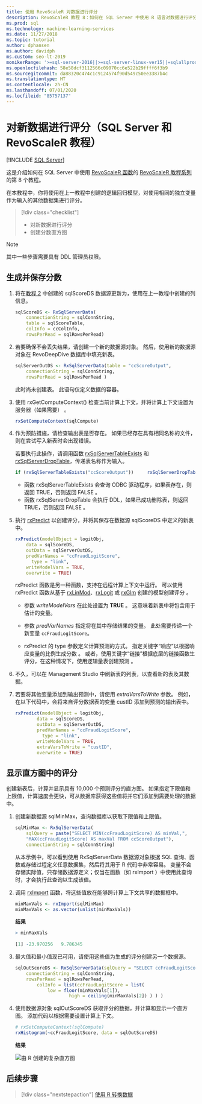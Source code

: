 ```yaml
---
title: 使用 RevoScaleR 对数据进行评分
description: RevoScaleR 教程 8：如何在 SQL Server 中使用 R 语言对数据进行评分。
ms.prod: sql
ms.technology: machine-learning-services
ms.date: 11/27/2018
ms.topic: tutorial
author: dphansen
ms.author: davidph
ms.custom: seo-lt-2019
monikerRange: '>=sql-server-2016||>=sql-server-linux-ver15||=sqlallproducts-allversions'
ms.openlocfilehash: 58e58dcf3112566c09070cc6e522b29ffff6f3b9
ms.sourcegitcommit: da88320c474c1c9124574f90d549c50ee3387b4c
ms.translationtype: HT
ms.contentlocale: zh-CN
ms.lasthandoff: 07/01/2020
ms.locfileid: "85757137"
---
```

# <a name="score-new-data-sql-server-and-revoscaler-tutorial"></a>对新数据进行评分（SQL Server 和 RevoScaleR 教程）
 [!INCLUDE [SQL Server](../../includes/applies-to-version/sqlserver.md)]

这是介绍如何在 SQL Server 中使用 [RevoScaleR 函数](https://docs.microsoft.com/machine-learning-server/r-reference/revoscaler/revoscaler)的 [RevoScaleR 教程系列](deepdive-data-science-deep-dive-using-the-revoscaler-packages.md)的第 8 个教程。

在本教程中，你将使用在上一教程中创建的逻辑回归模型，对使用相同的独立变量作为输入的其他数据集进行评分。

> [!div class="checklist"]
> * 对新数据进行评分
> * 创建分数直方图

> [!NOTE]
> 其中一些步骤需要具有 DDL 管理员权限。

## <a name="generate-and-save-scores"></a>生成并保存分数
  
1. 将在[教程 2](deepdive-create-sql-server-data-objects-using-rxsqlserverdata.md) 中创建的 sqlScoreDS 数据源更新为，使用在上一教程中创建的列信息。
  
    ```R
    sqlScoreDS <- RxSqlServerData(
        connectionString = sqlConnString,
        table = sqlScoreTable,
        colInfo = ccColInfo,
        rowsPerRead = sqlRowsPerRead)
    ```
  
2. 若要确保不会丢失结果，请创建一个新的数据源对象。 然后，使用新的数据源对象在 RevoDeepDive 数据库中填充新表。
  
    ```R
    sqlServerOutDS <- RxSqlServerData(table = "ccScoreOutput",
        connectionString = sqlConnString,
        rowsPerRead = sqlRowsPerRead )
    ```
    此时尚未创建表。 此语句仅定义数据的容器。
     
3. 使用 rxGetComputeContext() 检查当前计算上下文，并将计算上下文设置为服务器（如果需要）  。
  
    ```R
    rxSetComputeContext(sqlCompute)
    ```
  
4. 作为预防措施，请检查输出表是否存在。 如果已经存在具有相同名称的文件，则在尝试写入新表时会出现错误。
  
    若要执行此操作，请调用函数 [rxSqlServerTableExists](https://docs.microsoft.com/machine-learning-server/r-reference/revoscaler/rxsqlserverdroptable) 和 [rxSqlServerDropTable](https://docs.microsoft.com/machine-learning-server/r-reference/revoscaler/rxsqlserverdroptable)，传递表名称作为输入。
  
    ```R
    if (rxSqlServerTableExists("ccScoreOutput"))     rxSqlServerDropTable("ccScoreOutput")
    ```
  
    + 函数 rxSqlServerTableExists 会查询 ODBC 驱动程序，如果表存在，则返回 TRUE，否则返回 FALSE  。
    + 函数 rxSqlServerDropTable 会执行 DDL，如果已成功删除表，则返回 TRUE，否则返回 FALSE  。

5. 执行 [rxPredict](https://docs.microsoft.com/machine-learning-server/r-reference/revoscaler/rxpredict) 以创建评分，并将其保存在数据源 sqlScoreDS 中定义的新表中。
  
    ```R
    rxPredict(modelObject = logitObj,
        data = sqlScoreDS,
        outData = sqlServerOutDS,
        predVarNames = "ccFraudLogitScore",
          type = "link",
        writeModelVars = TRUE,
        overwrite = TRUE)
    ```
  
    rxPredict  函数是另一种函数，支持在远程计算上下文中运行。 可以使用 rxPredict 函数从基于 [rxLinMod](https://docs.microsoft.com/machine-learning-server/r-reference/revoscaler/rxlinmod)、[rxLogit](https://docs.microsoft.com/machine-learning-server/r-reference/revoscaler/rxlogit) 或 [rxGlm](https://docs.microsoft.com/machine-learning-server/r-reference/revoscaler/rxglm) 创建的模型创建评分  。
  
    - 参数 *writeModelVars* 在此处设置为 **TRUE** 。 这意味着新表中将包含用于估计的变量。
  
    - 参数 *predVarNames* 指定将在其中存储结果的变量。 此处需要传递一个新变量 `ccFraudLogitScore`。
  
    - rxPredict  的 type  参数定义计算预测的方式。 指定关键字“响应”以根据响应变量的比例生成分数  。 或者，使用关键字“链接”根据底层的链接函数生评分，在这种情况下，使用逻辑量表创建预测  。

6. 不久，可以在 Management Studio 中刷新表的列表，以查看新的表及其数据。

7. 若要将其他变量添加到输出预测中，请使用 *extraVarsToWrite* 参数。  例如，在以下代码中，会将来自评分数据表的变量 custID  添加到预测的输出表中。
  
    ```R
    rxPredict(modelObject = logitObj,
            data = sqlScoreDS,
            outData = sqlServerOutDS,
            predVarNames = "ccFraudLogitScore",
              type = "link",
            writeModelVars = TRUE,
            extraVarsToWrite = "custID",
            overwrite = TRUE)
    ```

## <a name="display-scores-in-a-histogram"></a>显示直方图中的评分

创建新表后，计算并显示具有 10,000 个预测评分的直方图。 如果指定下限值和上限值，计算速度会更快，可从数据库获得这些值将并它们添加到需要处理的数据中。

1. 创建新数据源 sqlMinMax，查询数据库以获取下限值和上限值。
  
    ```R
    sqlMinMax <- RxSqlServerData(
        sqlQuery = paste("SELECT MIN(ccFraudLogitScore) AS minVal,",
        "MAX(ccFraudLogitScore) AS maxVal FROM ccScoreOutput"),
        connectionString = sqlConnString)
    ```

     从本示例中，可以看到使用 RxSqlServerData  数据源对象根据 SQL 查询、函数或存储过程定义任意数据集，然后将其用于 R 代码中非常容易。 变量不会存储实际值，只存储数据源定义；仅当在函数（如 rxImport  ）中使用此查询时，才会执行此查询以生成该值。
      
2. 调用 [rxImport](https://docs.microsoft.com/machine-learning-server/r-reference/revoscaler/rximport) 函数，将这些值放在能够跨计算上下文共享的数据框中。
  
    ```R
    minMaxVals <- rxImport(sqlMinMax)
    minMaxVals <- as.vector(unlist(minMaxVals))
    ```

    **结果**
     
    ```R
    > minMaxVals
     
    [1] -23.970256   9.786345
    ```

3. 最大值和最小值现已可用，请使用这些值为生成的评分创建另一个数据源。
  
    ```R
    sqlOutScoreDS <- RxSqlServerData(sqlQuery = "SELECT ccFraudLogitScore FROM ccScoreOutput",
        connectionString = sqlConnString,
        rowsPerRead = sqlRowsPerRead,
            colInfo = list(ccFraudLogitScore = list(
                low = floor(minMaxVals[1]),
                        high = ceiling(minMaxVals[2]) ) ) )
    ```

4. 使用数据源对象 sqlOutScoreDS 获取评分的数据，并计算和显示一个直方图。 添加代码以根据需要设置计算上下文。
  
    ```R
    # rxSetComputeContext(sqlCompute)
    rxHistogram(~ccFraudLogitScore, data = sqlOutScoreDS)
    ```
  
    **结果**
  
    ![由 R 创建的复杂直方图](media/rsql-sue-complex-histogram.png "由 R 创建的复杂直方图")
  
## <a name="next-steps"></a>后续步骤

> [!div class="nextstepaction"]
> [使用 R 转换数据](../../machine-learning/tutorials/deepdive-transform-data-using-r.md)